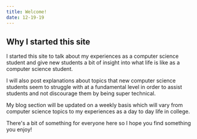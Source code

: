 ```yaml
---
title: Welcome!
date: 12-19-19
---
```


## Why I started this site

I started this site to talk about my experiences as a computer science student and give new students a bit of insight into what life is like as a computer science student.

I will also post explanations about topics that new computer science students seem to struggle with at a fundamental level in order to assist students and not discourage them by being super technical.

My blog section will be updated on a weekly basis which will vary from computer science topics to my experiences as a day to day life in college.

There's a bit of something for everyone here so I hope you find something you enjoy!